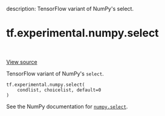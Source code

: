description: TensorFlow variant of NumPy's select.

<div itemscope itemtype="http://developers.google.com/ReferenceObject">
<meta itemprop="name" content="tf.experimental.numpy.select" />
<meta itemprop="path" content="Stable" />
</div>

# tf.experimental.numpy.select

<!-- Insert buttons and diff -->

<table class="tfo-notebook-buttons tfo-api nocontent" align="left">

</table>

<a target="_blank" class="external" href="/code/stable/tensorflow/python/ops/numpy_ops/np_array_ops.py">View source</a>



TensorFlow variant of NumPy's `select`.


<pre class="devsite-click-to-copy prettyprint lang-py tfo-signature-link">
<code>tf.experimental.numpy.select(
    condlist, choicelist, default=0
)
</code></pre>



<!-- Placeholder for "Used in" -->

See the NumPy documentation for [`numpy.select`](https://numpy.org/doc/stable/reference/generated/numpy.select.html).